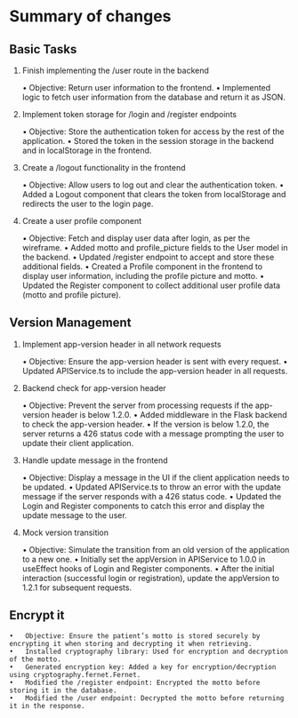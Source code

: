 # Summary of changes

## Basic Tasks

1. Finish implementing the /user route in the backend

	•	Objective: Return user information to the frontend.
	•	Implemented logic to fetch user information from the database and return it as JSON.

2. Implement token storage for /login and /register endpoints

	•	Objective: Store the authentication token for access by the rest of the application.
	•	Stored the token in the session storage in the backend and in localStorage in the frontend.

3. Create a /logout functionality in the frontend

	•	Objective: Allow users to log out and clear the authentication token.
	•	Added a Logout component that clears the token from localStorage and redirects the user to the login page.

4. Create a user profile component

	•	Objective: Fetch and display user data after login, as per the wireframe.
	•	Added motto and profile_picture fields to the User model in the backend.
	•	Updated /register endpoint to accept and store these additional fields.
	•	Created a Profile component in the frontend to display user information, including the profile picture and motto.
	•	Updated the Register component to collect additional user profile data (motto and profile picture).

## Version Management

1. Implement app-version header in all network requests

	•	Objective: Ensure the app-version header is sent with every request.
	•	Updated APIService.ts to include the app-version header in all requests.

2. Backend check for app-version header

	•	Objective: Prevent the server from processing requests if the app-version header is below 1.2.0.
	•	Added middleware in the Flask backend to check the app-version header.
	•	If the version is below 1.2.0, the server returns a 426 status code with a message prompting the user to update their client application.

3. Handle update message in the frontend

	•	Objective: Display a message in the UI if the client application needs to be updated.
	•	Updated APIService.ts to throw an error with the update message if the server responds with a 426 status code.
	•	Updated the Login and Register components to catch this error and display the update message to the user.

4. Mock version transition

	•	Objective: Simulate the transition from an old version of the application to a new one.
	•	Initially set the appVersion in APIService to 1.0.0 in useEffect hooks of Login and Register components.
	•	After the initial interaction (successful login or registration), update the appVersion to 1.2.1 for subsequent requests.

## Encrypt it

	•	Objective: Ensure the patient’s motto is stored securely by encrypting it when storing and decrypting it when retrieving.
	•	Installed cryptography library: Used for encryption and decryption of the motto.
	•	Generated encryption key: Added a key for encryption/decryption using cryptography.fernet.Fernet.
	•	Modified the /register endpoint: Encrypted the motto before storing it in the database.
	•	Modified the /user endpoint: Decrypted the motto before returning it in the response.
